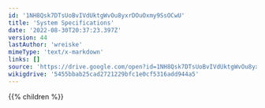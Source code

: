 ```yaml
---
id: '1NH8Qsk7DTsUoBvIVdUktgWvOu8yxrDOuOxmy9SsOCwU'
title: 'System Specifications'
date: '2022-08-30T20:37:23.397Z'
version: 44
lastAuthor: 'wreiske'
mimeType: 'text/x-markdown'
links: []
source: 'https://drive.google.com/open?id=1NH8Qsk7DTsUoBvIVdUktgWvOu8yxrDOuOxmy9SsOCwU'
wikigdrive: '5455bbab25cad2721229bfc1e0cf5316add944a5'
---
```

{{% children %}}
